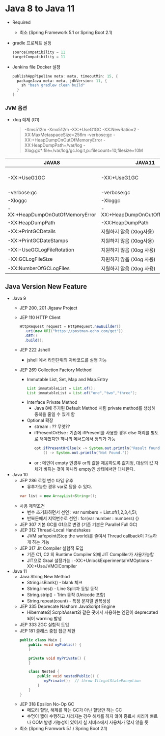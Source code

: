 # Java 8 to Java 11

* Required
  * 최소 (Spring Framework 5.1 or Spring Boot 2.1)
  
* gradle 프로젝트 설정
  ````groovy
  sourceCompatibility = 11
  targetCompatibility = 11
  ````
  
* Jenkins file Docker 설정
  ```groovy
  publishAppPipeline meta: meta, timeoutMin: 15, {
    packageJava meta: meta, jdkVersion: 11, {
      sh "bash gradlew clean build"
    }
  }
  ```
 
### JVM 옵션
* xlog 예제 (G1)
  > -Xms512m -Xmx512m -XX:+UseG1GC -XX:NewRatio=2 -XX:MaxMetaspaceSize=256m -verbose:gc -XX:+HeapDumpOnOutOfMemoryError -XX:HeapDumpPath=/var/log -Xlog:gc*:file=/var/log/gc.log:t,p::filecount=10,filesize=10M

| JAVA8        | JAVA11                           | -              |
|--------------|----------------------------------|----------------|
| -XX:+UseG1GC | -XX:+UseG1GC                     | 동일(default G1) | 
| -verbose:gc | -verbose:gc                      |                |
| -Xloggc | -Xloggc                          |                |
| -XX:+HeapDumpOnOutOfMemoryError | -XX:+HeapDumpOnOutOfMemoryError	 |                |
| -XX:HeapDumpPath	| -XX:HeapDumpPath	                |                |
| -XX:+PrintGCDetails | 지원하지 않음 (Xlog사용)                 |                |
| -XX:+PrintGCDateStamps | 지원하지 않음 (Xlog사용)                 |                |
| -XX:-UseGCLogFileRotation	| 지원하지 않음 (Xlog 사용)	|                |
| -XX:GCLogFileSize	| 지원하지 않음 (Xlog 사용)	|                |
| -XX:NumberOfGCLogFiles |  지원하지 않음 (Xlog 사용)	|                |

## Java Version New Feature
* Java 9
  * JEP 200, 201 Jigsaw Project
  * JEP 110 HTTP Client
    
    ```java
    HttpRequest request = HttpRequest.newBuilder()
      .uri(new URI("https://postman-echo.com/get"))
      .GET()
      .build();
    ```
  * JEP 222 Jshell
    * jshell 에서 라인단위의 자바코드를 실행 가능
  * JEP 269 Collection Factory Method
    * Immutable List, Set, Map and Map.Entry
      ````java
      List immutableList = List.of();
      List immutableList = List.of("one","two","three");
      ````
    * Interface Private Method
      * Java 8에 추가된 Default Method 처럼 private method를 생성해 중복을 줄일 수 있게 함
    * Optional 확장
      * stream : ?? 무엇??
      * ifPresentOrElse : 기존에 ifPresent를 사용한 경우 else 처리를 별도로 해야했지만 하나의 메서드에서 정의가 가능
         ````java
         opt.ifPresentOrElse(x -> System.out.println("Result found: " + x),
             () -> System.out.println("Not Found."))
         ````
      * or : 메인이 empty 인경우 or의 값을 제공하도록 값지정, 대상의 값 자체가 바뀌는 것이 아니라 empty인 상태에서만 대체한다.
* Java 10
  * JEP 286 로컬 변수 타입 유추
    * 유추가능한 경우 var로 담을 수 있다.
     ```java
     var list = new ArrayList<String>(); 
     ```
  * 사용 제약조건
    * 변수 초기화하면서 선언 : var numbers = List.of(1,2,3,4,5);
    * 반복문에서 지역변수로 선언 : for(var number : numbers) {}
  * JEP 307 기본 GC를 G1으로 변경 (기존 기본은 Parallel Full GC)
  * JEP 312 Thread-Local Handshakes
    * JVM safepoint(Stop the world)를 줄여서 Thread callback이 가능하게 하는 기능
  * JEP 317 Jit Compiler 실험적 도입
    * 기존 C1, C2 의 Runtime Compiler 외에 JIT Compliler가 사용가능함
    * JIT으로 Graal 설정가능 : -XX:+UnlockExperimentalVMOptions -XX:+UseJVMCICompiler
* Java 11
  * Java String New Method
    * String.isBlank() - blank 체크
    * String.lines() - Line Split과 동일 동작
    * String.strip() - Trim 동작 (Unicode 포함)
    * String.repeat(count) - 특정 문자열 반복생성
  * JEP 335 Deprecate Nashorn JavaScript Engine
    * Hibernate의 ScrpitAssert와 같은 곳에서 사용하는 엔진이 deprecated 되어 warning 발생
  * JEP 333 ZGC 실험적 도입
  * JEP 181 클래스 중첩 접근 제한
    ````java
    public class Main {
        public void myPublic() {
        }

        private void myPrivate() {
        }

        class Nested {
            public void nestedPublic() {
               myPrivate();  // throw IllegalStateException
            }
        }
    }
    ````
  * JEP 318 Epsilon No-Op GC
    * 메모리 할당, 해제를 하는 GC가 아닌 할당만 하는 GC
    * 수명이 짧아 수행하고 사라지는 경우 해제를 하지 않아 종료시 처리가 빠르나 OOM 발생 가능성이 있어서 실 서비스에서 사용처가 많지 않을 듯
  * 최소 (Spring Framwork 5.1 / Spring Boot 2.1)
